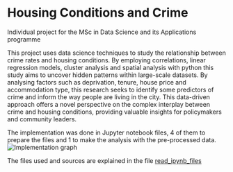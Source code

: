# Housing Conditions and Crime
Individual project for the MSc in Data Science and its Applications programme

This project uses data science techniques to study the relationship between crime rates and housing conditions. By employing correlations, linear regression models, cluster analysis and spatial analysis with python this study aims to uncover hidden patterns within large-scale datasets. By analysing factors such as deprivation, tenure, house price and accommodation type, this research seeks to identify some predictors of crime and inform the way people are living in the city. This data-driven approach offers a novel perspective on the complex interplay between crime and housing conditions, providing valuable insights for policymakers and community leaders.

The implementation was done in Jupyter notebook files, 4 of them to prepare the files and 1 to make the analysis with the pre-processed data. 
![Implementation graph](https://github.com/ACV1904/Housing-conditions-and-crime/blob/main/images/Implementation.png)

The files used and sources are explained in the file [read_ipynb_files](https://github.com/ACV1904/Housing-conditions-and-crime/blob/main/read_ipynb_files.md)
